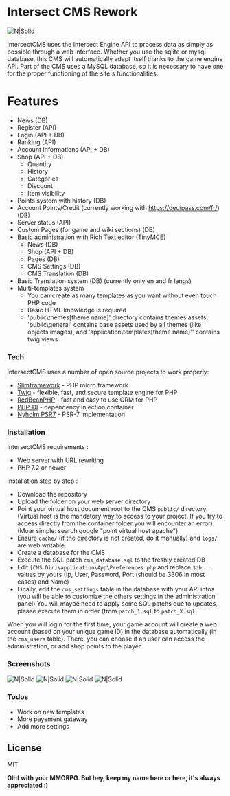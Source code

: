 # Intersect CMS Rework

[![N|Solid](https://s3.us-east-2.amazonaws.com/ascensiongamedev/filehost/a4727b61d3221e25d4960d124f383986.png)](https://www.freemmorpgmaker.com/)

IntersectCMS uses the Intersect Engine API to process data as simply as possible through a web interface. Whether you use the sqlite or mysql database, this CMS will automatically adapt itself thanks to the game engine API. Part of the CMS uses a MySQL database, so it is necessary to have one for the proper functioning of the site's functionalities.

# Features

- News (DB)
- Register (API)
- Login (API + DB)
- Ranking (API)
- Account Informations (API + DB)
- Shop (API + DB)
    - Quantity
    - History
    - Categories 
    - Discount
    - Item visibility
- Points system with history (DB)
- Account Points/Credit (currently working with https://dedipass.com/fr/) (DB)
- Server status (API)
- Custom Pages (for game and wiki sections) (DB)
- Basic administration with Rich Text editor (TinyMCE)
    - News (DB)
    - Shop (API + DB)
    - Pages (DB)
    - CMS Settings (DB)
    - CMS Translation (DB)
- Basic Translation system (DB) (currently only en and fr langs)
- Multi-templates system
    - You can create as many templates as you want without even touch PHP code
    - Basic HTML knowledge is required
    - 'public\themes\[theme name]' directory contains themes assets, 'public\general' contains base assets used by all themes (like objects images), and 'application\templates\[theme name]'' contains twig views

### Tech

IntersectCMS uses a number of open source projects to work properly:

* [Slimframework](https://www.slimframework.com/) - PHP micro framework
* [Twig](https://twig.symfony.com/) - flexible, fast, and secure template engine for PHP
* [RedBeanPHP](https://www.redbeanphp.com/index.php) - fast and easy to use ORM for PHP
* [PHP-DI](http://php-di.org/) - dependency injection container
* [Nyholm PSR7](https://github.com/Nyholm/psr7) - PSR-7 implementation

### Installation

IntersectCMS requirements :

- Web server with URL rewriting
- PHP 7.2 or newer

Installation step by step :

- Download the repository
- Upload the folder on your web server directory
- Point your virtual host document root to the CMS `public/` directory. (Virtual host is the mandatory way to access to your project. If you try to access directly from the container folder you will encounter an error) (Moar simple: search google "point virtual host apache")
- Ensure `cache/` (if the directory is not created, do it manually) and `logs/` are web writable.
- Create a database for the CMS
- Execute the SQL patch `cms_database.sql` to the freshly created DB
- Edit `[CMS Dir]\application\App\Preferences.php` and replace `$db...` values by yours (Ip, User, Password, Port (should be 3306 in most cases) and Name)
- Finally, edit the `cms_settings` table in the database with your API infos (you will be able to customize the others settings in the administration panel)
You will maybe need to apply some SQL patchs due to updates, please execute them in order (from `patch_1.sql` to `patch_X.sql`.

When you will login for the first time, your game account will create a web account (based on your unique game ID) in the database automatically (in the `cms_users` table). There, you can choose if an user can access the administration, or add shop points to the player.

### Screenshots

![N|Solid](https://i.postimg.cc/sX55nFyD/1.png)
![N|Solid](https://i.postimg.cc/Xq8dbwpR/2.png)
![N|Solid](https://i.postimg.cc/Y0kYZXqN/3.png)
![N|Solid](https://i.postimg.cc/6qY2StPw/4.png)

### Todos

 - Work on new templates
 - More payement gateway
 - Add more settings

License
----

MIT


**Glhf with your MMORPG. But hey, keep my name here or here, it's always appreciated :)**
